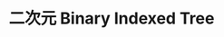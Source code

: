 ---
title: 二次元 Binary Indexed Tree
documentation_of: //data-structure/binary-indexed-tree-2d.hpp
---